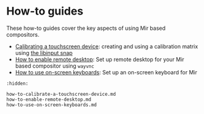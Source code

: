 # How-to guides
These how-to guides cover the key aspects of using Mir based compositors.

- [Calibrating a touchscreen device](how-to-calibrate-a-touchscreen-device.md): creating and using a calibration matrix using [the libinput snap](https://snapcraft.io/libinput)
- [How to enable remote desktop](how-to-enable-remote-desktop.md): Set up remote desktop for
  your Mir based compositor using `wayvnc`
- [How to use on-screen keyboards](how-to-use-on-screen-keyboards.md): Set up an
  on-screen keyboard for Mir

```{toctree}
:hidden:

how-to-calibrate-a-touchscreen-device.md
how-to-enable-remote-desktop.md
how-to-use-on-screen-keyboards.md
```
